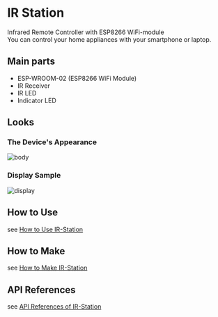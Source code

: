 # IR Station

Infrared Remote Controller with ESP8266 WiFi-module  
You can control your home appliances with your smartphone or laptop.

## Main parts

  * ESP-WROOM-02 (ESP8266 WiFi Module)
  * IR Receiver
  * IR LED
  * Indicator LED

## Looks

### The Device's Appearance

![body](images/body.jpg)

### Display Sample

![display](images/display.png)

## How to Use

see [How to Use IR-Station](how-to-use.md)

## How to Make

see [How to Make IR-Station](how-to-make.md)

## API References

see [API References of IR-Station](api-references.md)
